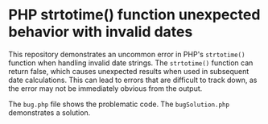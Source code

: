 # PHP strtotime() function unexpected behavior with invalid dates
This repository demonstrates an uncommon error in PHP's `strtotime()` function when handling invalid date strings.  The `strtotime()` function can return false, which causes unexpected results when used in subsequent date calculations. This can lead to errors that are difficult to track down, as the error may not be immediately obvious from the output.

The `bug.php` file shows the problematic code. The `bugSolution.php` demonstrates a solution.